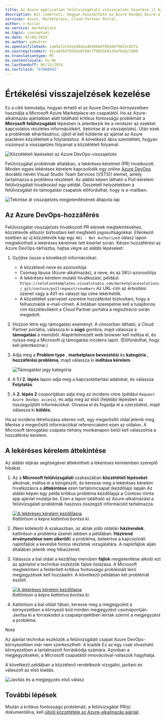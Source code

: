 ```yaml
---
title: Az Azure application felülvizsgálati visszajelzés kezelése |} Az Azure Marketplace-en
description: Azt ismerteti, hogyan használható az Azure DevOps Azure-alkalmazásokat, amelyek felülvizsgálati visszajelzés kezelése az Azure Marketplace-en.
services: Azure, Marketplace, Cloud Partner Portal,
author: v-miclar
ms.service: marketplace
ms.topic: conceptual
ms.date: 02/05/2019
ms.author: pabutler
ms.openlocfilehash: 1a45af2cb5eed8daa4b50bb6f0b504f9653c827a
ms.sourcegitcommit: 41ca82b5f95d2e07b0c7f9025b912daf0ab21909
ms.translationtype: MT
ms.contentlocale: hu-HU
ms.lasthandoff: 06/13/2019
ms.locfileid: "67068943"
---
```

# <a name="handling-review-feedback"></a>Értékelési visszajelzések kezelése

Ez a cikk bemutatja, hogyan érhető el az Azure DevOps-környezetben használja a Microsoft Azure Marketplace-en csapatától.  Ha az Azure-alkalmazás ajánlatban alatt található kritikus fontosságú problémáit a **Microsoft felülvizsgálati** lépésben is jelentkezik be a rendszer az ezekkel kapcsolatos részletes információkért, (tekintse át a visszajelzés).  Után ezek a problémák elhárításához, újból el kell küldenie az ajánlat az Azure piactéren közzéteheti a folytatáshoz.  A következő ábra szemlélteti, hogyan viszonyul a visszajelzés folyamat a közzétételi folyamat.

![Közzétételi lépéseket az Azure DevOps-visszajelzés](./media/pub-flow-vsts-access.png)

Felülvizsgálat problémák általában, a lekéréses kérelmet (PR) hivatkozott.  Minden egyes lekéréses kérelem kapcsolódik egy online [Azure DevOps](https://azure.microsoft.com/services/devops/) (korábbi nevén Visual Studio Team Services (VSTS)) elemet, amely tartalmazza a probléma részleteit.  Az alábbi képen látható a Pull-kérelem felülvizsgálati hivatkozást egy példát.  Összetett helyzetekben a felülvizsgálat és támogatási csapatok előfordulhat, hogy is e-mailben. 

![Tekintse át visszajelzés megjelenítésének állapota lap](./media/status-tab-ms-review.png)


## <a name="azure-devops-access"></a>Az Azure DevOps-hozzáférés

Felülvizsgálat visszajelzés hivatkozott PR elemek megtekintéséhez, közzétevők először biztosítani kell megfelelő jogosultságokkal.  Ellenkező esetben az új közzétevők kap egy `401 - Not Authorized` válasz lapon megtekintheti a lekéréses kérelmek tett kísérlet során.  Kérjen hozzáférést az Azure DevOps-tárházba, hajtsa végre az alábbi lépéseket:

1. Gyűjtse össze a következő információkat:
    - A közzétevő neve és azonosítója
    - Csomag típusa (Azure-alkalmazás), a neve, és az SKU-azonosítója
    - A lekéréses kérelem mutató hivatkozást, például: `https://solutiontemplates.visualstudio.com/marketplacesolutions/_git/contoso/pullrequest/<number>`  Az URL-cím az értesítési üzenet vagy a 401-es választ lap címe lekérhetők.
    - A közzétételi szervezet szeretne hozzáférést biztosítani, hogy a felhasználók e-mail-címeit.  A listában szerepelnie kell a tulajdonos cím közzétevőként a Cloud Partner portálra a regisztráció során megadott.
2. Hozzon létre egy támogatási eseményt.  A címsorban látható, a Cloud Partner portálra, válassza ki a **súgó** gombra, majd válassza a **támogatási** a menüből.  Alapértelmezett web browser kell indítsa el, és nyissa meg a Microsoft új támogatási incidens lapot.  (Előfordulhat, hogy kell jelentkeznie.)
3. Adja meg a **Problem type** , **marketplace bevezetési** és **kategória** , **hozzáférési probléma**, majd válassza ki **indítása kérelem**.

    ![Támogatási jegy kategória](./media/support-incident1.png)

4. A **1 / 2. lépés** lapon adja meg a kapcsolattartási adatokat, és válassza **Folytatás**.
5. A **2. lépés 2** csoportjában adja meg az incidens címe (például `Request Azure DevOps access`), és adja meg az első (feljebb) lépésben az összegyűjtött információkat.  Olvassa el és fogadja el a szerződést, majd válassza ki **küldés**.

Ha az incidens létrehozása sikeres volt, egy megerősítő oldal jelenik meg.  Mentse a megerősítő információkat referenciaként ezen az oldalon.  A Microsoft támogatási csapata néhány munkanapon belül kell válaszolnia a hozzáférési kérelem.


## <a name="reviewing-the-pull-request"></a>A lekéréses kérelem áttekintése 

Az alábbi eljárás segítségével áttekintheti a lekéréses kérelemben szereplő hibákat.

1. Az a **Microsoft felülvizsgálati** szakaszában **közzétételi lépéseket** alkotnak, indítsa el a böngészőt, és keresse meg a lekéréses kérelem hivatkozásra a **áttekintése** ezen tartalomcsapat (kezdőlap) lapján  Az alábbi képen egy példa kritikus probléma kezdőlapja a Contoso minta app ajánlat mutatja be.  Ezen a lapon található az Azure-alkalmazást a felülvizsgálati problémák hasznos összegző információit tartalmazza.  

    [![A lekéréses kérelem kezdőlapja](./media/pr-home-page-thumb.png)](./media/pr-home-page.png)
    <br/> *Kattintson a képre kattintva bontsa ki.*
    
2. (Nem kötelező) A szakaszban, az ablak jobb oldalán **házirendek**, kattintson a probléma üzenet (ebben a példában: **Házirend érvényesítése nem sikerült**) a probléma, beleértve a kapcsolódó naplófájlok a kevésbé fontos részletek vizsgálatára.  A naplófájlok alján általában jelenik meg hibaüzenet.

3. Válassza a bal oldali a kezdőlap menüben **fájlok** megjelenítése alkotó ezt az ajánlatot a technikai eszközök fájlok listázása.  A Microsoft megtekinteni a felderített kritikus fontosságú problémáit leíró megjegyzések kell hozzáadni.  A következő példában két problémát észlelt. 

    [![A lekéréses kérelem kezdőlapja](./media/pr-files-page-thumb.png)](./media/pr-files-page.png)
    <br/> *Kattintson a képre kattintva bontsa ki.*

4. Kattintson a bal oldali fában, keresse meg a megjegyzést a környezetben a környező kód minden megjegyzést csomópontján.  Javítsa ki a forráskódot a csapatprojektben leírtak szerint a megjegyzést a probléma.

> [!Note]
> Az ajánlat technikai eszközök a felülvizsgálati csapat Azure DevOps-környezetben már nem szerkesztheti.  A kiadók Ez az egy csak olvasható környezetben a tartalmazott forráskódja számára.  Azonban a megjegyzéseket, a Microsoft csapatától innovációval-válaszok hagyhatja.

   A következő példában a közzétevő rendelkezik vizsgálni, javítani és válaszolt az első kiadás.

   ![Javítás és a megjegyzés első válasz](./media/first-comment-reply.png)


## <a name="next-steps"></a>További lépések

Miután a kritikus fontosságú problémáit, a felülvizsgálat PR(s) dokumentálva, kell [újbóli közzététele az Azure-alkalmazás ajánlat](./cpp-publish-offer.md).
